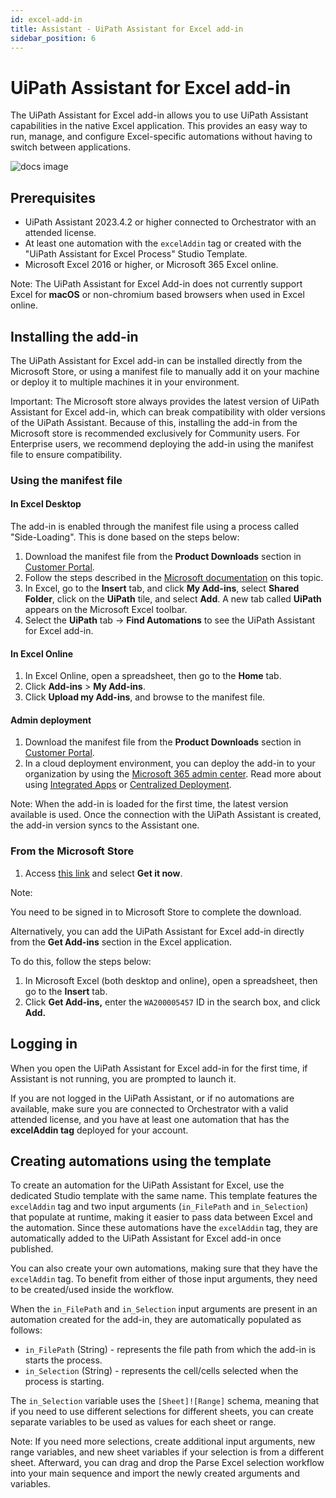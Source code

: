 ```yaml
---
id: excel-add-in
title: Assistant - UiPath Assistant for Excel add-in
sidebar_position: 6
---
```

# UiPath Assistant for Excel add-in

The UiPath Assistant for Excel add-in allows you to use UiPath Assistant capabilities in the native Excel application. This
provides an easy way to run, manage, and configure Excel-specific automations without having to switch between applications.

![docs image](https://docs.uipath.com/api/binary/assistant/2/511475/273097)

## Prerequisites

* UiPath Assistant 2023.4.2 or higher connected to Orchestrator with an attended license.
* At least one automation with the `excelAddin` tag or created with the "UiPath Assistant for Excel Process" Studio Template.
* Microsoft Excel 2016 or higher, or Microsoft 365 Excel online.

Note: The UiPath Assistant for Excel Add-in does not currently support Excel for **macOS** or non-chromium based browsers when used in Excel online.

## Installing the add-in

The UiPath Assistant for Excel add-in can be installed directly from the Microsoft Store, or using a manifest file to manually
add it on your machine or deploy it to multiple machines it in your environment.

Important: The Microsoft store always provides the latest version of UiPath Assistant for Excel add-in, which can break compatibility
with older versions of the UiPath Assistant. Because of this, installing the add-in from the Microsoft store is recommended
exclusively for Community users. For Enterprise users, we recommend deploying the add-in using the manifest file to ensure
compatibility.

### Using the manifest file

#### In Excel Desktop

The add-in is enabled through the manifest file using a process called "Side-Loading". This is done based on the steps below:

1. Download the manifest file from the **Product Downloads** section in [Customer Portal](https://customerportal.uipath.com/product-downloads).
2. Follow the steps described in the [Microsoft documentation](https://learn.microsoft.com/en-us/office/dev/add-ins/testing/create-a-network-shared-folder-catalog-for-task-pane-and-content-add-ins) on this topic.
3. In Excel, go to the **Insert** tab, and click **My Add-ins**, select **Shared Folder**, click on the **UiPath** tile, and select **Add**. A new tab called **UiPath** appears on the Microsoft Excel toolbar.
4. Select the **UiPath** tab -> **Find Automations** to see the UiPath Assistant for Excel add-in.

#### In Excel Online

1. In Excel Online, open a spreadsheet, then go to the **Home** tab.
2. Click **Add-ins** > **My Add-ins**.
3. Click **Upload my Add-ins**, and browse to the manifest file.

#### Admin deployment

1. Download the manifest file from the **Product Downloads** section in [Customer Portal](https://customerportal.uipath.com/product-downloads).
2. In a cloud deployment environment, you can deploy the add-in to your organization by using the [Microsoft 365 admin center](https://learn.microsoft.com/en-us/microsoft-365/admin/admin-overview/admin-center-overview?view=o365-worldwide). Read more about using [Integrated Apps](https://learn.microsoft.com/en-us/microsoft-365/admin/manage/test-and-deploy-microsoft-365-apps?view=o365-worldwide) or [Centralized Deployment](https://learn.microsoft.com/en-us/microsoft-365/admin/manage/manage-deployment-of-add-ins?view=o365-worldwide).

Note: When the add-in is loaded for the first time, the latest version available is used. Once the connection with the UiPath Assistant
is created, the add-in version syncs to the Assistant one.

### From the Microsoft Store

1. Access [this link](https://appsource.microsoft.com/en-us/product/office/WA200005457?flightCodes=UiPathAssistantExcel) and select **Get it now**.

Note:

You need to be signed in to Microsoft Store to complete the download.

Alternatively, you can add the UiPath Assistant for Excel add-in directly from the **Get Add-ins** section in the Excel application.

To do this, follow the steps below:

1. In Microsoft Excel (both desktop and online), open a spreadsheet, then go to the **Insert** tab.
2. Click **Get Add-ins,** enter the `WA200005457` ID in the search box, and click **Add.**

## Logging in

When you open the UiPath Assistant for Excel add-in for the first time, if Assistant is not running, you are prompted to launch
it.

If you are not logged in the UiPath Assistant, or if no automations are available, make sure you are connected to Orchestrator
with a valid attended license, and you have at least one automation that has the **excelAddin tag** deployed for your account.

## Creating automations using the template

To create an automation for the UiPath Assistant for Excel, use the dedicated Studio template with the same name. This template
features the `excelAddin` tag and two input arguments (`in_FilePath` and `in_Selection`) that populate at runtime, making it easier to pass data between Excel and the automation. Since these automations have the
`excelAddin` tag, they are automatically added to the UiPath Assistant for Excel add-in once published.

You can also create your own automations, making sure that they have the `excelAddin` tag. To benefit from either of those input arguments, they need to be created/used inside the workflow.

When the `in_FilePath` and `in_Selection` input arguments are present in an automation created for the add-in, they are automatically populated as follows:

* `in_FilePath` (String) - represents the file path from which the add-in is starts the process.
* `in_Selection` (String) - represents the cell/cells selected when the process is starting.

The `in_Selection` variable uses the `[Sheet]![Range]` schema, meaning that if you need to use different selections for different sheets, you can create separate variables to be
used as values for each sheet or range.

Note: If you need more selections, create additional input arguments, new range variables, and new sheet variables if your selection
is from a different sheet. Afterward, you can drag and drop the Parse Excel selection workflow into your main sequence and
import the newly created arguments and variables.